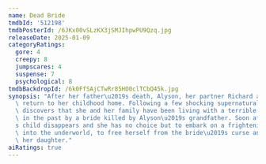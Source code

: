```yaml
---
name: Dead Bride
tmdbId: '512198'
tmdbPosterId: /6JKx00vSLzKX3jSMJIhpwPU9Qzq.jpg
releaseDate: 2025-01-09
categoryRatings:
  gore: 4
  creepy: 8
  jumpscares: 4
  suspense: 7
  psychological: 8
tmdbBackdropId: /6k0FfSAjCTwRr85HO0clTCbQ45k.jpg
synopsis: "After her father\u2019s death, Alyson, her partner Richard and their baby\
  \ return to her childhood home. Following a few shocking supernatural events, Alyson\
  \ discovers that she and her family have been living with a terrible curse, unleashed\
  \ in the past by a bride killed by Alyson\u2019s grandfather. Soon after Alyson\u2019\
  s child disappears and she has no choice but to embark on a frightening journey\
  \ into the underworld, to free herself from the bride\u2019s curse and to look for\
  \ her daughter."
aiRatings: true
---
```


